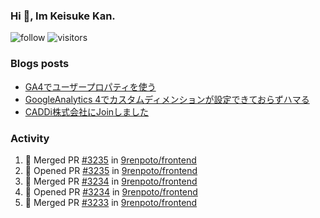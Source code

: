 ### Hi 👋, Im Keisuke Kan.

<!--
**9renpoto/9renpoto** is a ✨ _special_ ✨ repository because its `README.md` (this file) appears on your GitHub profile.

Here are some ideas to get you started:

- 🔭 I’m currently working on ...
- 🌱 I’m currently learning ...
- 👯 I’m looking to collaborate on ...
- 🤔 I’m looking for help with ...
- 💬 Ask me about ...
- 📫 How to reach me: ...
- 😄 Pronouns: ...
- ⚡ Fun fact: ...
-->

![follow](https://img.shields.io/github/followers/9renpoto?label=Follow&style=social)
![visitors](https://komarev.com/ghpvc/?username=9renpoto&label=Profile%20views&color=0e75b6&style=flat)

### Blogs posts

<!-- BLOG-POST-LIST:START -->
- [GA4でユーザープロパティを使う](https://9renpoto.dev/2021/02/21/google-analytics-4-user-properties/)
- [GoogleAnalytics 4でカスタムディメンションが設定できておらずハマる](https://9renpoto.dev/2021/02/13/google-analytics-4/)
- [CADDi株式会社にJoinしました](https://9renpoto.dev/2020/12/05/join/)
<!-- BLOG-POST-LIST:END -->

### Activity

<!--START_SECTION:activity-->
1. 🎉 Merged PR [#3235](https://github.com/9renpoto/frontend/pull/3235) in [9renpoto/frontend](https://github.com/9renpoto/frontend)
2. 💪 Opened PR [#3235](https://github.com/9renpoto/frontend/pull/3235) in [9renpoto/frontend](https://github.com/9renpoto/frontend)
3. 🎉 Merged PR [#3234](https://github.com/9renpoto/frontend/pull/3234) in [9renpoto/frontend](https://github.com/9renpoto/frontend)
4. 💪 Opened PR [#3234](https://github.com/9renpoto/frontend/pull/3234) in [9renpoto/frontend](https://github.com/9renpoto/frontend)
5. 🎉 Merged PR [#3233](https://github.com/9renpoto/frontend/pull/3233) in [9renpoto/frontend](https://github.com/9renpoto/frontend)
<!--END_SECTION:activity-->

<!--START_SECTION:waka-->
<!--END_SECTION:waka-->